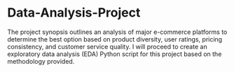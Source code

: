 # Data-Analysis-Project
The project synopsis outlines an analysis of major e-commerce platforms to determine the best option based on product diversity, user ratings, pricing consistency, and customer service quality. I will proceed to create an exploratory data analysis (EDA) Python script for this project based on the methodology provided.
